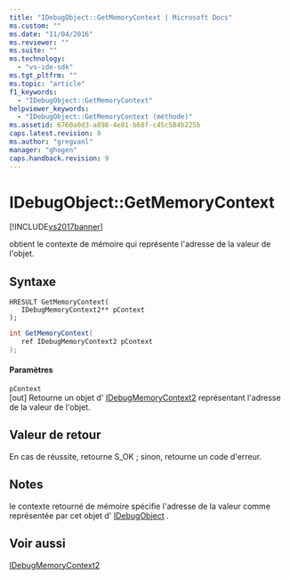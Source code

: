 ```yaml
---
title: "IDebugObject::GetMemoryContext | Microsoft Docs"
ms.custom: ""
ms.date: "11/04/2016"
ms.reviewer: ""
ms.suite: ""
ms.technology: 
  - "vs-ide-sdk"
ms.tgt_pltfrm: ""
ms.topic: "article"
f1_keywords: 
  - "IDebugObject::GetMemoryContext"
helpviewer_keywords: 
  - "IDebugObject::GetMemoryContext (méthode)"
ms.assetid: 6760a0d3-a898-4e81-b68f-c45c584b225b
caps.latest.revision: 9
ms.author: "gregvanl"
manager: "ghogen"
caps.handback.revision: 9
---
```

# IDebugObject::GetMemoryContext
[!INCLUDE[vs2017banner](../../../code-quality/includes/vs2017banner.md)]

obtient le contexte de mémoire qui représente l'adresse de la valeur de l'objet.  
  
## Syntaxe  
  
```cpp#  
HRESULT GetMemoryContext(   
   IDebugMemoryContext2** pContext  
);  
```  
  
```c#  
int GetMemoryContext(  
   ref IDebugMemoryContext2 pContext  
);  
```  
  
#### Paramètres  
 `pContext`  
 \[out\]  Retourne un objet d' [IDebugMemoryContext2](../../../extensibility/debugger/reference/idebugmemorycontext2.md) représentant l'adresse de la valeur de l'objet.  
  
## Valeur de retour  
 En cas de réussite, retourne S\_OK ; sinon, retourne un code d'erreur.  
  
## Notes  
 le contexte retourné de mémoire spécifie l'adresse de la valeur comme représentée par cet objet d' [IDebugObject](../../../extensibility/debugger/reference/idebugobject.md) .  
  
## Voir aussi  
 [IDebugMemoryContext2](../../../extensibility/debugger/reference/idebugmemorycontext2.md)